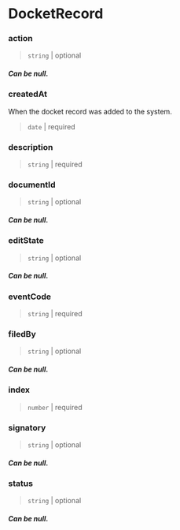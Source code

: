 # DocketRecord

### action

> `string` | optional

##### Can be null.

### createdAt


When the docket record was added to the system.

> `date` | required

### description

> `string` | required

### documentId

> `string` | optional

##### Can be null.

### editState

> `string` | optional

##### Can be null.

### eventCode

> `string` | required

### filedBy

> `string` | optional

##### Can be null.

### index

> `number` | required

### signatory

> `string` | optional

##### Can be null.

### status

> `string` | optional

##### Can be null.
